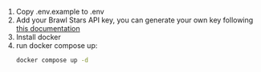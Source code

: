 1. Copy .env.example to .env
2. Add your Brawl Stars API key, you can generate your own key following [this documentation](https://developer.brawlstars.com/#/)
3. Install docker 
4. run docker compose up:
    ```bash
    docker compose up -d
    ```